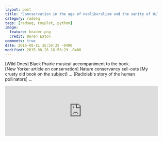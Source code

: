 ```yaml
---
layout: post
title: "Convservation in the age of neoliberalism and the sanity of Wild Ones"
category: radseq
tags: [radseq, toyplot, python]
image:
  feature: header.png
  credit: Deren Eaton
comments: true
date: 2015-08-11 16:58:29 -0400
modified: 2015-08-26 16:58:29 -0400
---
```


[Wild Ones] Black Prairie musical accompaniment to the book.  
[New Yorker article on conservation] Nature conservancy sell-outs
[My crusty old book on the subject] ... 
[Radiolab's story of the human pollinators] ... 


<iframe width="100%" height="166" scrolling="no" frameborder="no" src="https://w.soundcloud.com/player/?url=https%3A//api.soundcloud.com/tracks/115370506&amp;color=ff5500"></iframe>  
